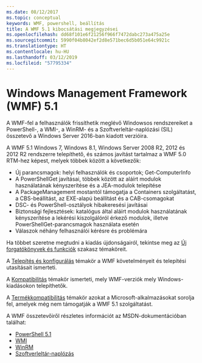 ```yaml
---
ms.date: 08/12/2017
ms.topic: conceptual
keywords: WMF, powershell, beállítás
title: A WMF 5.1 kibocsátási megjegyzései
ms.openlocfilehash: dd68f101e6f21256f966f7472dabc273a475a25e
ms.sourcegitcommit: 5990f04b8042ef2d8e571bec6d5b051e64c9921c
ms.translationtype: HT
ms.contentlocale: hu-HU
ms.lasthandoff: 03/12/2019
ms.locfileid: "57795334"
---
```

# <a name="windows-management-framework-wmf-51"></a>Windows Management Framework (WMF) 5.1

A WMF-fel a felhasználók frissíthetik meglévő Windowsos rendszereiket a PowerShell-, a WMI-, a WinRM- és a Szoftverleltár-naplózási (SIL) összetevő a Windows Server 2016-ban kiadott verzióira.

A WMF 5.1 Windows 7, Windows 8.1, Windows Server 2008 R2, 2012 és 2012 R2 rendszerre telepíthető, és számos javítást tartalmaz a WMF 5.0 RTM-hez képest, melyek többek között a következők:

- Új parancsmagok: helyi felhasználók és csoportok; Get-ComputerInfo
- A PowerShellGet javításai, többek között az aláírt modulok használatának kényszerítése és a JEA-modulok telepítése
- A PackageManagement mostantól támogatja a Containers szolgáltatást, a CBS-beállítást, az EXE-alapú beállítást és a CAB-csomagokat
- DSC- és PowerShell-osztályok hibakeresési javításai
- Biztonsági fejlesztések: katalógus által aláírt modulok használatának kényszerítése a lekérési kiszolgálóról érkező modulok, illetve PowerShellGet-parancsmagok használata esetén
- Válaszok néhány felhasználói kérésre és problémára

Ha többet szeretne megtudni a kiadás újdonságairól, tekintse meg az [Új forgatókönyvek és funkciók](https://docs.microsoft.com/powershell/wmf/5.1/scenarios-features) szakasz témaköreit.

A [Telepítés és konfigurálás](https://docs.microsoft.com/powershell/wmf/5.1/install-configure) témakör a WMF követelményeit és telepítési utasításait ismerteti.

A [Kompatibilitás](https://docs.microsoft.com/powershell/wmf/5.1/compatibility) témakör ismerteti, mely WMF-verziók mely Windows-kiadásokon telepíthetők.

A [Termékkompatibilitás](https://docs.microsoft.com/powershell/wmf/5.1/productincompat) témakör azokat a Microsoft-alkalmazásokat sorolja fel, amelyek még nem támogatják a WMF 5.1 szolgáltatást.

A WMF összetevőiről részletes információt az MSDN-dokumentációban találhat:

- [PowerShell 5.1](https://docs.microsoft.com/powershell/)
- [WMI](https://msdn.microsoft.com/library/jj152383(v=vs.85).aspx)
- [WinRM](https://msdn.microsoft.com/library/aa384426(v=vs.85).aspx)
- [Szoftverleltár-naplózás](https://technet.microsoft.com/library/dn383584(v=ws.11).aspx)
